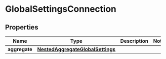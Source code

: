 

# GlobalSettingsConnection


## Properties

Name | Type | Description | Notes
------------ | ------------- | ------------- | -------------
**aggregate** | [**NestedAggregateGlobalSettings**](NestedAggregateGlobalSettings.md) |  | 



